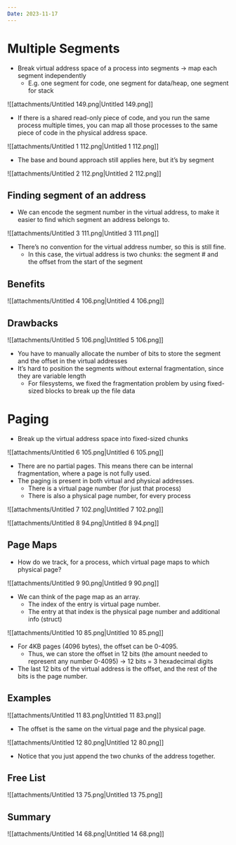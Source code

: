 ```yaml
---
Date: 2023-11-17
---
```

# Multiple Segments

- Break virtual address space of a process into segments → map each segment independently
    - E.g. one segment for code, one segment for data/heap, one segment for stack

![[attachments/Untitled 149.png|Untitled 149.png]]

- If there is a shared read-only piece of code, and you run the same process multiple times, you can map all those processes to the same piece of code in the physical address space.

![[attachments/Untitled 1 112.png|Untitled 1 112.png]]

- The base and bound approach still applies here, but it’s by segment

![[attachments/Untitled 2 112.png|Untitled 2 112.png]]

## Finding segment of an address

- We can encode the segment number in the virtual address, to make it easier to find which segment an address belongs to.

![[attachments/Untitled 3 111.png|Untitled 3 111.png]]

- There’s no convention for the virtual address number, so this is still fine.
    - In this case, the virtual address is two chunks: the segment # and the offset from the start of the segment

## Benefits

![[attachments/Untitled 4 106.png|Untitled 4 106.png]]

## Drawbacks

![[attachments/Untitled 5 106.png|Untitled 5 106.png]]

- You have to manually allocate the number of bits to store the segment and the offset in the virtual addresses
- It’s hard to position the segments without external fragmentation, since they are variable length
    - For filesystems, we fixed the fragmentation problem by using fixed-sized blocks to break up the file data

# Paging

- Break up the virtual address space into fixed-sized chunks

![[attachments/Untitled 6 105.png|Untitled 6 105.png]]

- There are no partial pages. This means there can be internal fragmentation, where a page is not fully used.
- The paging is present in both virtual and physical addresses.
    - There is a virtual page number (for just that process)
    - There is also a physical page number, for every process

![[attachments/Untitled 7 102.png|Untitled 7 102.png]]

![[attachments/Untitled 8 94.png|Untitled 8 94.png]]

## Page Maps

- How do we track, for a process, which virtual page maps to which physical page?

![[attachments/Untitled 9 90.png|Untitled 9 90.png]]

- We can think of the page map as an array.
    - The index of the entry is virtual page number.
    - The entry at that index is the physical page number and additional info (struct)

![[attachments/Untitled 10 85.png|Untitled 10 85.png]]

- For 4KB pages (4096 bytes), the offset can be 0-4095.
    - Thus, we can store the offset in 12 bits (the amount needed to represent any number 0-4095) → 12 bits = 3 hexadecimal digits
- The last 12 bits of the virtual address is the offset, and the rest of the bits is the page number.

## Examples

![[attachments/Untitled 11 83.png|Untitled 11 83.png]]

- The offset is the same on the virtual page and the physical page.

![[attachments/Untitled 12 80.png|Untitled 12 80.png]]

- Notice that you just append the two chunks of the address together.

## Free List

![[attachments/Untitled 13 75.png|Untitled 13 75.png]]

## Summary

![[attachments/Untitled 14 68.png|Untitled 14 68.png]]